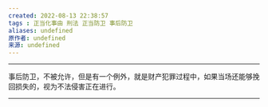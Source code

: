 ```yaml
---
created: 2022-08-13 22:38:57
tags : 正当化事由 刑法 正当防卫 事后防卫
aliases: undefined
原作者: undefined
来源: undefined
---
```

---
事后防卫，不被允许，但是有一个例外，就是财产犯罪过程中，如果当场还能够挽回损失的，视为不法侵害正在进行。

---

